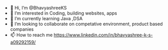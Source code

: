 - 👋 Hi, I’m @BhavyashreeKS
- 👀 I’m interested in Coding, building websites, apps
- 🌱 I’m currently learning Java ,DSA
- 💞️ I’m looking to collaborate on competative environment, product based companies
- 📫 How to reach me https://www.linkedin.com/in/bhavyashree-k-s-a09292159/

<!---
BhavyashreeKS/BhavyashreeKS is a ✨ special ✨ repository because its `README.md` (this file) appears on your GitHub profile.
You can click the Preview link to take a look at your changes.
--->
